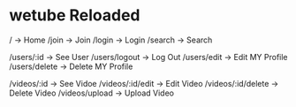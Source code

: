 # wetube Reloaded

/ -> Home
/join -> Join
/login -> Login
/search -> Search

/users/:id -> See User
/users/logout -> Log Out
/users/edit -> Edit MY Profile
/users/delete -> Delete MY Profile

/videos/:id -> See Vidoe
/videos/:id/edit -> Edit Video
/videos/:id/delete -> Delete Video
/videos/upload -> Upload Video
